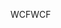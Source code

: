 <span data-ttu-id="cf27e-101">WCF</span><span class="sxs-lookup"><span data-stu-id="cf27e-101">WCF</span></span>